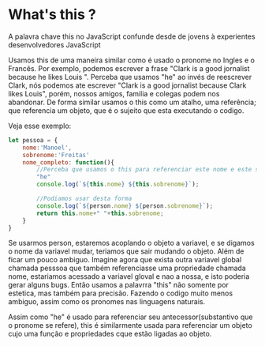 # What's this ?

A palavra chave this no JavaScript confunde desde de jovens à experientes desenvolvedores JavaScript

Usamos this de uma maneira similar como é usado o pronome no Ingles e o  Francês.
Por exemplo, podemos escrever a frase "Clark is a good jornalist because he likes Louis ".
Perceba que usamos "he" ao invés de reescrever Clark, nós podemos ate escrever "Clark is a good jornalist because Clark likes Louis",
 porém, nossos amigos, familia e colegas podem nos abandonar. De forma similar usamos o this como um atalho,
uma referência; que referencia um objeto, que é o sujeito que esta executando o codigo.

Veja esse exemplo:
```js
let pessoa = {
    nome:'Manoel',
    sobrenome:'Freitas'
    nome_completo: function(){
        //Perceba que usamos o this para referenciar este nome e este sobrenome, usamos como se fosse um 
        "he"
        console.log(`${this.nome} ${this.sobrenome}`);

        //Podiamos usar desta forma
        console.log(`${person.nome} ${person.sobrenome}`);
        return this.nome+" "+this.sobrenome;
    }
}
```

Se usarmos person, estaremos acoplando o objeto a variavel, e se digamos o nome da variavel mudar, teriamos que sair mudando o objeto. Além de ficar um pouco ambiguo.
Imagine agora que exista outra variavel global chamada pesssoa que também referenciasse uma propriedade chamada nome, estariamos  acessado a variavel gloval e nao a nossa,
e isto poderia gerar alguns bugs. Então usamos a palavrra "this" não somente por estetica, mas também para precisão. Fazendo o codigo muito menos ambiguo,
 assim como os pronomes nas linguagens naturais.

Assim como "he" é usado para referenciar seu antecessor(substantivo que o pronome se refere), this é similarmente usada para referenciar um objeto cujo uma função e propriedades cque estão ligadas ao objeto.


